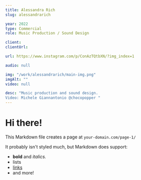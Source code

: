 ```yaml
---
title: Alessandra Rich
slug: alessandrarich

year: 2022
type: Commercial
role: Music Production / Sound Design

client:
clientUrl:

url: https://www.instagram.com/p/ConAzTQtbXN/?img_index=1 

audio: null

img: "/work/alessandrarich/main-img.png"
imgAlt: ""
video: null

desc: "Music production and sound design.
Video: Michele Giannantonio @chocopopper "
---
```


# Hi there!

This Markdown file creates a page at `your-domain.com/page-1/`

It probably isn't styled much, but Markdown does support:

- **bold** and _italics._
- lists
- [links](https://astro.build)
- and more!
